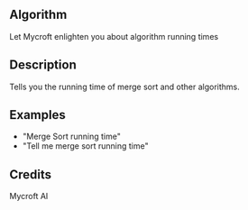 ## Algorithm
Let Mycroft enlighten you about algorithm running times

## Description 
Tells you the running time of merge sort and other algorithms.

## Examples 
* "Merge Sort running time"
* "Tell me merge sort running time"

## Credits 
Mycroft AI



